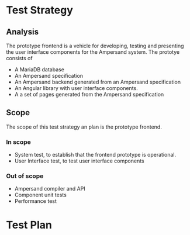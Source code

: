 # Test Strategy

## Analysis

The prototype frontend is a vehicle for developing, testing and presenting the user interface components
for the Ampersand system. The prototye consists of
* A MariaDB database
* An Ampersand specification
* An Ampersand backend generated from an Ampersand specification
* An Angular library with user interface components.
* A a set of pages generated from the Ampersand specification

## Scope

The scope of this test strategy an plan is the prototype frontend. 


### In scope 

* System test, to establish that the frontend prototype is operational.
* User Interface test, to test user interface components

### Out of scope

* Ampersand compiler and API
* Component unit tests
* Performance test

# Test Plan
